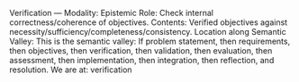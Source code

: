 Verification — Modality: Epistemic
Role: Check internal correctness/coherence of objectives.
Contents: Verified objectives against necessity/sufficiency/completeness/consistency.
Location along Semantic Valley: This is the semantic valley:  If problem statement, then requirements, then objectives, then verification, then validation, then evaluation, then assessment, then implementation, then integration, then reflection, and resolution.  We are at: verification

